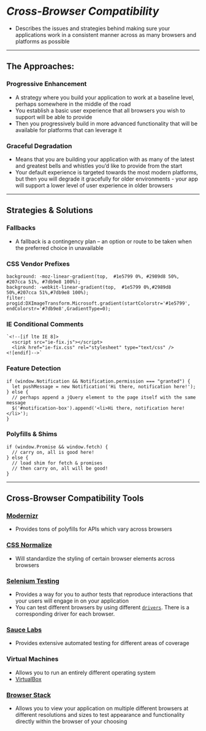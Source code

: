 # _Cross-Browser Compatibility_

- Describes the issues and strategies behind making sure your applications work in a consistent manner across as many browsers and platforms as possible

---

## The Approaches:

### Progressive Enhancement

- A strategy where you build your application to work at a baseline level, perhaps somewhere in the middle of the road
- You establish a basic user experience that all browsers you wish to support will be able to provide
- Then you progressively build in more advanced functionality that will be available for platforms that can leverage it

### Graceful Degradation

- Means that you are building your application with as many of the latest and greatest bells and whistles you’d like to provide from the start
- Your default experience is targeted towards the most modern platforms, but then you will degrade it gracefully for older environments - your app will support a lower level of user experience in older browsers

---

## Strategies & Solutions

### Fallbacks

- A fallback is a contingency plan – an option or route to be taken when the preferred choice in unavailable

### CSS Vendor Prefixes

```
background: -moz-linear-gradient(top,  #1e5799 0%, #2989d8 50%, #207cca 51%, #7db9e8 100%);
background: -webkit-linear-gradient(top,  #1e5799 0%,#2989d8 50%,#207cca 51%,#7db9e8 100%);
filter: progid:DXImageTransform.Microsoft.gradient(startColorstr='#1e5799', endColorstr='#7db9e8',GradientType=0);
```

### IE Conditional Comments

```
`<!--[if lte IE 8]>
  <script src="ie-fix.js"></script>
  <link href="ie-fix.css" rel="stylesheet" type="text/css" />
<![endif]-->`
```

### Feature Detection

```
if (window.Notification && Notification.permission === "granted") {
  let pushMessage = new Notification('Hi there, notification here!');
} else {
  // perhaps append a jQuery element to the page itself with the same message
  $('#notification-box').append('<li>Hi there, notification here!</li>');
}
```

### Polyfills & Shims

```
if (window.Promise && window.fetch) {
  // carry on, all is good here!
} else {
  // load shim for fetch & promises
  // then carry on, all will be good!
}
```

---

## Cross-Browser Compatibility Tools

### [Modernizr](https://github.com/modernizr/modernizr)

- Provides tons of polyfills for APIs which vary across browsers

### [CSS Normalize](https://necolas.github.io/normalize.css/)

- Will standardize the styling of certain browser elements across browsers

### [Selenium Testing](http://www.seleniumhq.org/)

- Provides a way for you to author tests that reproduce interactions that your users will engage in on your application
- You can test different browsers by using different [`drivers`](https://github.com/SeleniumHQ/selenium/tree/master/javascript/node/selenium-webdriver). There is a corresponding driver for each browser.

### [Sauce Labs](https://saucelabs.com/)

- Provides extensive automated testing for different areas of coverage

### Virtual Machines

- Allows you to run an entirely different operating system
- [VirtualBox](https://www.virtualbox.org/wiki/VirtualBox)

### [Browser Stack](https://www.browserstack.com/)

- Allows you to view your application on multiple different browsers at different resolutions and sizes to test appearance and functionality directly within the browser of your choosing
